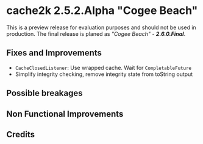 # cache2k 2.5.2.Alpha "Cogee Beach"

This is a preview release for evaluation purposes and should not be used in production.
The final release is planed as *"Cogee Beach" - **2.6.0.Final***.

## Fixes and Improvements

- `CacheClosedListener`: Use wrapped cache. Wait for `CompletableFuture`
- Simplify integrity checking, remove integrity state from toString output

## Possible breakages


## Non Functional Improvements


## Credits

